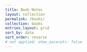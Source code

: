 ```yaml
---
title: Book Notes
layout: collection
permalink: /books/
collection: books
entries_layout: grid
sort_by: date
sort_order: reverse
# not applied: show_excerpts: false
---
```

